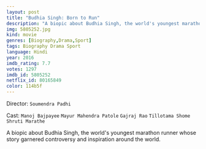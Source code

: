 ```yaml
---
layout: post
title: "Budhia Singh: Born to Run"
description: "A biopic about Budhia Singh, the world's youngest marathon runner whose story garnered controversy and inspiration around the world..."
img: 5805252.jpg
kind: movie
genres: [Biography,Drama,Sport]
tags: Biography Drama Sport 
language: Hindi
year: 2016
imdb_rating: 7.7
votes: 1297
imdb_id: 5805252
netflix_id: 80165849
color: 114b5f
---
```

Director: `Soumendra Padhi`  

Cast: `Manoj Bajpayee` `Mayur Mahendra Patole` `Gajraj Rao` `Tillotama Shome` `Shruti Marathe` 

A biopic about Budhia Singh, the world's youngest marathon runner whose story garnered controversy and inspiration around the world.